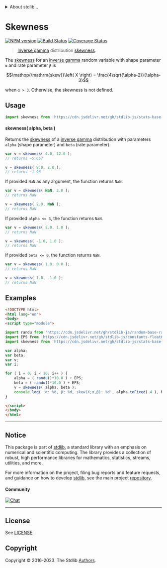 <!--

@license Apache-2.0

Copyright (c) 2018 The Stdlib Authors.

Licensed under the Apache License, Version 2.0 (the "License");
you may not use this file except in compliance with the License.
You may obtain a copy of the License at

   http://www.apache.org/licenses/LICENSE-2.0

Unless required by applicable law or agreed to in writing, software
distributed under the License is distributed on an "AS IS" BASIS,
WITHOUT WARRANTIES OR CONDITIONS OF ANY KIND, either express or implied.
See the License for the specific language governing permissions and
limitations under the License.

-->


<details>
  <summary>
    About stdlib...
  </summary>
  <p>We believe in a future in which the web is a preferred environment for numerical computation. To help realize this future, we've built stdlib. stdlib is a standard library, with an emphasis on numerical and scientific computation, written in JavaScript (and C) for execution in browsers and in Node.js.</p>
  <p>The library is fully decomposable, being architected in such a way that you can swap out and mix and match APIs and functionality to cater to your exact preferences and use cases.</p>
  <p>When you use stdlib, you can be absolutely certain that you are using the most thorough, rigorous, well-written, studied, documented, tested, measured, and high-quality code out there.</p>
  <p>To join us in bringing numerical computing to the web, get started by checking us out on <a href="https://github.com/stdlib-js/stdlib">GitHub</a>, and please consider <a href="https://opencollective.com/stdlib">financially supporting stdlib</a>. We greatly appreciate your continued support!</p>
</details>

# Skewness

[![NPM version][npm-image]][npm-url] [![Build Status][test-image]][test-url] [![Coverage Status][coverage-image]][coverage-url] <!-- [![dependencies][dependencies-image]][dependencies-url] -->

> [Inverse gamma][invgamma-distribution] distribution [skewness][skewness].

<!-- Section to include introductory text. Make sure to keep an empty line after the intro `section` element and another before the `/section` close. -->

<section class="intro">

The [skewness][skewness] for an [inverse gamma][invgamma-distribution] random variable with shape parameter `α` and rate parameter `β` is

<!-- <equation class="equation" label="eq:invgamma_skewness" align="center" raw="\operatorname{skew}\left( X \right) = \frac{4\sqrt{\alpha-2}}{\alpha-3}" alt="Skewness for an inverse gamma distribution."> -->

```math
\mathop{\mathrm{skew}}\left( X \right) = \frac{4\sqrt{\alpha-2}}{\alpha-3}
```

<!-- <div class="equation" align="center" data-raw-text="\operatorname{skew}\left( X \right) = \frac{4\sqrt{\alpha-2}}{\alpha-3}" data-equation="eq:invgamma_skewness">
    <img src="https://cdn.jsdelivr.net/gh/stdlib-js/stdlib@51534079fef45e990850102147e8945fb023d1d0/lib/node_modules/@stdlib/stats/base/dists/invgamma/skewness/docs/img/equation_invgamma_skewness.svg" alt="Skewness for an inverse gamma distribution.">
    <br>
</div> -->

<!-- </equation> -->

when `α > 3`. Otherwise, the skewness is not defined.

</section>

<!-- /.intro -->

<!-- Package usage documentation. -->



<section class="usage">

## Usage

```javascript
import skewness from 'https://cdn.jsdelivr.net/gh/stdlib-js/stats-base-dists-invgamma-skewness@esm/index.mjs';
```

#### skewness( alpha, beta )

Returns the [skewness][skewness] of a [inverse gamma][invgamma-distribution] distribution with parameters `alpha` (shape parameter) and `beta` (rate parameter).

```javascript
var v = skewness( 4.0, 12.0 );
// returns ~5.657

v = skewness( 8.0, 2.0 );
// returns ~1.96
```

If provided `NaN` as any argument, the function returns `NaN`.

```javascript
var v = skewness( NaN, 2.0 );
// returns NaN

v = skewness( 2.0, NaN );
// returns NaN
```

If provided `alpha <= 3`, the function returns `NaN`.

```javascript
var v = skewness( 2.0, 1.0 );
// returns NaN

v = skewness( -1.0, 1.0 );
// returns NaN
```

If provided `beta <= 0`, the function returns `NaN`.

```javascript
var v = skewness( 1.0, 0.0 );
// returns NaN

v = skewness( 1.0, -1.0 );
// returns NaN
```

</section>

<!-- /.usage -->

<!-- Package usage notes. Make sure to keep an empty line after the `section` element and another before the `/section` close. -->

<section class="notes">

</section>

<!-- /.notes -->

<!-- Package usage examples. -->

<section class="examples">

## Examples

<!-- eslint no-undef: "error" -->

```html
<!DOCTYPE html>
<html lang="en">
<body>
<script type="module">

import randu from 'https://cdn.jsdelivr.net/gh/stdlib-js/random-base-randu@esm/index.mjs';
import EPS from 'https://cdn.jsdelivr.net/gh/stdlib-js/constants-float64-eps@esm/index.mjs';
import skewness from 'https://cdn.jsdelivr.net/gh/stdlib-js/stats-base-dists-invgamma-skewness@esm/index.mjs';

var alpha;
var beta;
var v;
var i;

for ( i = 0; i < 10; i++ ) {
    alpha = ( randu()*10.0 ) + EPS;
    beta = ( randu()*10.0 ) + EPS;
    v = skewness( alpha, beta );
    console.log( 'α: %d, β: %d, skew(X;α,β): %d', alpha.toFixed( 4 ), beta.toFixed( 4 ), v.toFixed( 4 ) );
}

</script>
</body>
</html>
```

</section>

<!-- /.examples -->

<!-- Section to include cited references. If references are included, add a horizontal rule *before* the section. Make sure to keep an empty line after the `section` element and another before the `/section` close. -->

<section class="references">

</section>

<!-- /.references -->

<!-- Section for related `stdlib` packages. Do not manually edit this section, as it is automatically populated. -->

<section class="related">

</section>

<!-- /.related -->

<!-- Section for all links. Make sure to keep an empty line after the `section` element and another before the `/section` close. -->


<section class="main-repo" >

* * *

## Notice

This package is part of [stdlib][stdlib], a standard library with an emphasis on numerical and scientific computing. The library provides a collection of robust, high performance libraries for mathematics, statistics, streams, utilities, and more.

For more information on the project, filing bug reports and feature requests, and guidance on how to develop [stdlib][stdlib], see the main project [repository][stdlib].

#### Community

[![Chat][chat-image]][chat-url]

---

## License

See [LICENSE][stdlib-license].


## Copyright

Copyright &copy; 2016-2023. The Stdlib [Authors][stdlib-authors].

</section>

<!-- /.stdlib -->

<!-- Section for all links. Make sure to keep an empty line after the `section` element and another before the `/section` close. -->

<section class="links">

[npm-image]: http://img.shields.io/npm/v/@stdlib/stats-base-dists-invgamma-skewness.svg
[npm-url]: https://npmjs.org/package/@stdlib/stats-base-dists-invgamma-skewness

[test-image]: https://github.com/stdlib-js/stats-base-dists-invgamma-skewness/actions/workflows/test.yml/badge.svg?branch=main
[test-url]: https://github.com/stdlib-js/stats-base-dists-invgamma-skewness/actions/workflows/test.yml?query=branch:main

[coverage-image]: https://img.shields.io/codecov/c/github/stdlib-js/stats-base-dists-invgamma-skewness/main.svg
[coverage-url]: https://codecov.io/github/stdlib-js/stats-base-dists-invgamma-skewness?branch=main

<!--

[dependencies-image]: https://img.shields.io/david/stdlib-js/stats-base-dists-invgamma-skewness.svg
[dependencies-url]: https://david-dm.org/stdlib-js/stats-base-dists-invgamma-skewness/main

-->

[chat-image]: https://img.shields.io/gitter/room/stdlib-js/stdlib.svg
[chat-url]: https://app.gitter.im/#/room/#stdlib-js_stdlib:gitter.im

[stdlib]: https://github.com/stdlib-js/stdlib

[stdlib-authors]: https://github.com/stdlib-js/stdlib/graphs/contributors

[umd]: https://github.com/umdjs/umd
[es-module]: https://developer.mozilla.org/en-US/docs/Web/JavaScript/Guide/Modules

[deno-url]: https://github.com/stdlib-js/stats-base-dists-invgamma-skewness/tree/deno
[umd-url]: https://github.com/stdlib-js/stats-base-dists-invgamma-skewness/tree/umd
[esm-url]: https://github.com/stdlib-js/stats-base-dists-invgamma-skewness/tree/esm
[branches-url]: https://github.com/stdlib-js/stats-base-dists-invgamma-skewness/blob/main/branches.md

[stdlib-license]: https://raw.githubusercontent.com/stdlib-js/stats-base-dists-invgamma-skewness/main/LICENSE

[invgamma-distribution]: https://en.wikipedia.org/wiki/Inverse-gamma_distribution

[skewness]: https://en.wikipedia.org/wiki/Skewness

</section>

<!-- /.links -->
